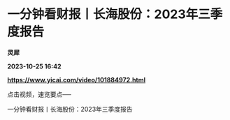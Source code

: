# 一分钟看财报丨长海股份：2023年三季度报告
**灵犀**

**2023-10-25 16:42**

**https://www.yicai.com/video/101884972.html**

点击视频，速览要点──

一分钟看财报丨长海股份：2023年三季度报告
